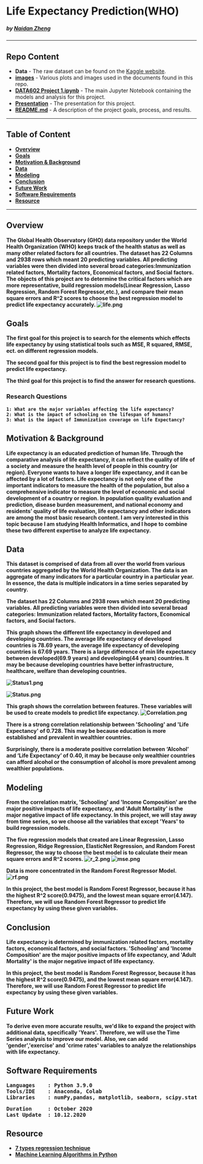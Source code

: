# Life Expectancy Prediction(WHO)

#####    by <b>[Naidan Zheng](https://github.com/Naidanzheng)</b>

---

## Repo Content
- <b>Data</b> - The raw dataset can be found on the [Kaggle website](https://www.kaggle.com/augustus0498/life-expectancy-who). 
- <b>[images](https://github.com/Naidanzheng/DATA-602-Project-1/tree/main/Image)</b> - Various plots and images used in the documents found in this repo.
- <b>[DATA602 Project 1.ipynb](https://github.com/Naidanzheng/DATA-602-Project-1/blob/main/DATA602%20Project%201.ipynb)</b> - The main Jupyter Notebook containing the models and analysis for this project.
- <b>[Presentation](Presentation.pdf)</b> - The presentation for this project.
- <b>[README.md](README.md)</b> - A description of the project goals, process, and results.

---

## Table of Content
- <b>[Overview](https://github.com/Naidanzheng/DATA-602-Project-1/blob/main/README.md#overview) 
- <b>[Goals](https://github.com/Naidanzheng/DATA-602-Project-1/blob/main/README.md#goals) 
- <b>[Motivation & Background](https://github.com/Naidanzheng/DATA-602-Project-1/blob/main/README.md#motivation--background) 
- <b>[Data](https://github.com/Naidanzheng/DATA-602-Project-1/blob/main/README.md#data) 
- <b>[Modeling](https://github.com/Naidanzheng/DATA-602-Project-1/blob/main/README.md#modeling) 
- <b>[Conclusion](https://github.com/Naidanzheng/DATA-602-Project-1/blob/main/README.md#conclusion) 
- <b>[Future Work](https://github.com/Naidanzheng/DATA-602-Project-1/blob/main/README.md#future-work) 
- <b>[Software Requirements](https://github.com/Naidanzheng/DATA-602-Project-1/blob/main/README.md#software-requirements) 
- <b>[Resource](https://github.com/Naidanzheng/DATA-602-Project-1/blob/main/README.md#resource) 


---
## Overview
The Global Health Observatory (GHO) data repository under the World Health Organization (WHO) keeps track of the health status as well as many other related factors for all countries. The dataset has 22 Columns and 2938 rows which meant 20 predicting variables. All predicting variables were then divided into several broad categories:Immunization related factors, Mortality factors, Economical factors, and Social factors. The objects of this project are to determine the critical factors which are more representative, build regression models(Linear Regression, Lasso Regression, Random Forest Regressor,etc.), and compare their mean square errors and R^2 scores to choose the best regression model to predict life expectancy accurately. 
![life.png](https://github.com/Naidanzheng/DATA-602-Project-1/blob/main/Image/life.png)



## Goals
The first goal for this project is to search for the elements which effects life expectancy by using statistical tools such as MSE, R squared, RMSE, ect. on different regression models.

The second goal for this project is to find the best regression model to predict life expectancy.

The third goal for this project is to find the answer for research questions.

### Research Questions
    1: What are the major variables affecting the life expectancy?
    2: What is the impact of schooling on the lifespan of humans?
    3: What is the impact of Immunization coverage on life Expectancy?

## Motivation & Background
Life expectancy is an educated prediction of human life. Through the comparative analysis of life expectancy, it can reflect the quality of life of a society and measure the health level of people in this country (or region). Everyone wants to have a longer life expectancy, and it can be affected by a lot of factors. Life expectancy is not only one of the important indicators to measure the health of the population, but also a comprehensive indicator to measure the level of economic and social development of a country or region. In population quality evaluation and prediction, disease burden measurement, and national economy and residents’ quality of life evaluation, life expectancy and other indicators are among the most basic research content. I am very interested in this topic because I am studying Health Informatics, and I hope to combine these two different expertise to analyze life expectancy.


## Data
This dataset is comprised of data from all over the world from various countries aggregated by the World Health Organization. The data is an aggregate of many indicators for a particular country in a particular year. In essence, the data is multiple indicators in a time series separated by country. 

The dataset has 22 Columns and 2938 rows which meant 20 predicting variables. All predicting variables were then divided into several broad categories: Immunization related factors, Mortality factors, Economical factors, and Social factors. 

This graph shows the different life expectancy in developed and developing countries. The average life expectancy of developed countries is 78.69 years, the average life expectancy of developing countries is 67.69 years. There is a large difference of min life expectancy between developed(69.9 years) and developing(44 years) countries. It may be because developing countries have better infrastructure, healthcare, welfare than developing countries.

![Status1.png](https://github.com/Naidanzheng/DATA-602-Project-1/blob/main/Image/Status1.png)

![Status.png](https://github.com/Naidanzheng/DATA-602-Project-1/blob/main/Image/Status.png)

This graph shows the correlation between features. These variables will be used to create models to predict life expectancy.
![Correlation.png](https://github.com/Naidanzheng/DATA-602-Project-1/blob/main/Image/Correlation.png)

There is a strong correlation relationship between 'Schooling' and 'Life Expectancy' of 0.728. This may be because education is more established and prevalent in wealthier countries.

Surprisingly, there is a moderate positive correlation between ‘Alcohol’ and ‘Life Expectancy’ of 0.40, it may be because only wealthier countries can afford alcohol or the consumption of alcohol is more prevalent among wealthier populations.


## Modeling 
From the correlation matrix, 'Schooling' and 'Income Composition' are the major positive impacts of life expectancy, and 'Adult Mortality' is the major negative impact of life expectancy. In this project, we will stay away from time series, so we choose all the variables that except 'Years' to build regression models.

The five regression models that created are Linear Regression, Lasso Regression, Ridge Regression, ElasticNet Regression, and Random Forest Regressor, the way to choose the best model is to calculate their mean square errors and R^2 scores.
![r_2.png](https://github.com/Naidanzheng/DATA-602-Project-1/blob/main/Image/r_2.png)
![mse.png](https://github.com/Naidanzheng/DATA-602-Project-1/blob/main/Image/mse.png)

Data is more concentrated in the Random Forest Regressor Model.
![rf.png](https://github.com/Naidanzheng/DATA-602-Project-1/blob/main/Image/rf.png)

In this project, the best model is Random Forest Regressor, because it has the highest R^2 score(0.9475), and the lowest mean square error(4.147). Therefore, we will use Random Forest Regressor to predict life expectancy by using these given variables.

## Conclusion
Life expectancy is determined by immunization related factors, mortality factors, economical factors, and social factors. 'Schooling' and 'Income Composition' are the major positive impacts of life expectancy, and 'Adult Mortality' is the major negative impact of life expectancy.

In this project, the best model is Random Forest Regressor, because it has the highest R^2 score(0.9475), and the lowest mean square error(4.147). Therefore, we will use Random Forest Regressor to predict life expectancy by using these given variables.

## Future Work
To derive even more accurate results, we'd like to expand the project with additional data, specifically 'Years'. Therefore, we will use the Time Series analysis to improve our model.
Also, we can add 'gender','exercise' and 'crime rates' variables to analyze the relationships with life expectancy.
## Software Requirements
<pre>
Languages    : Python 3.9.0
Tools/IDE    : Anaconda, Colab
Libraries    : numPy,pandas, matplotlib, seaborn, scipy.stats, scikit-learn,warning
</pre>

<pre>
Duration     : October 2020
Last Update  : 10.12.2020
</pre>

## Resource
- <b>[7 types regression technique](https://www.analyticssteps.com/blogs/7-types-regression-technique-you-should-know-machine-learning)
- <b>[Machine Learning Algorithms in Python](https://medium.com/towards-artificial-intelligence/machine-learning-algorithms-for-beginners-with-python-code-examples-ml-19c6afd60daa)

